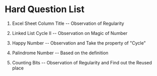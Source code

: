 # Hard Question List

1. Excel Sheet Column Title  -- Observation of Regularity

2. Linked List Cycle II -- Observation on Magic of Number

3. Happy Number -- Observation and Take the property of "Cycle"

4. Palindrome Number -- Based on the definition

5. Counting Bits -- Observation of Regularity and Find out the Reused place



